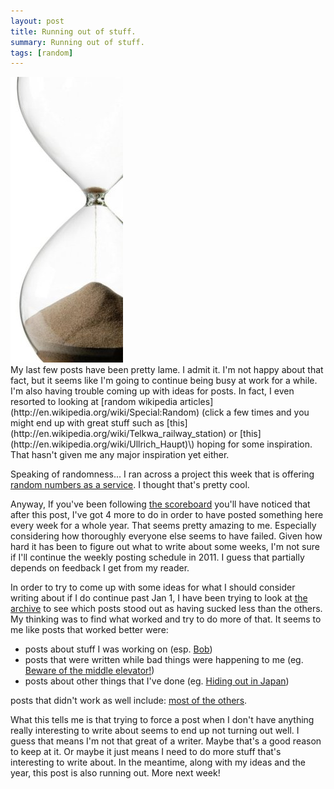 ```yaml
---
layout: post
title: Running out of stuff.
summary: Running out of stuff.
tags: [random]
---
```


<div class="floatyimg"><img src="/images/hourglass.jpg" title="Hourglass just about empty" alt="Hourglass just about empty" /></div>
My last few posts have been pretty lame.  I admit it.  I'm not happy about that fact, but it seems like I'm going to continue being busy at work for a while.  I'm also having trouble coming up with ideas for posts.  In fact, I even resorted to looking at [random wikipedia articles](http://en.wikipedia.org/wiki/Special:Random) (click a few times and you might end up with great stuff such as [this](http://en.wikipedia.org/wiki/Telkwa_railway_station) or [this](http://en.wikipedia.org/wiki/Ullrich_Haupt)\) hoping for some inspiration.  That hasn't given me any major inspiration yet either.

Speaking of randomness...  I ran across a project this week that is offering [random numbers as a service](http://qrng.physik.hu-berlin.de/).  I thought that's pretty cool.

Anyway, If you've been following [the scoreboard](/scoreboard) you'll have noticed that after this post, I've got 4 more to do in order to have posted something here every week for a whole year.  That seems pretty amazing to me.  Especially considering how thoroughly everyone else seems to have failed.  Given how hard it has been to figure out what to write about some weeks, I'm not sure if I'll continue the weekly posting schedule in 2011.  I guess that partially depends on feedback I get from my reader.

In order to try to come up with some ideas for what I should consider writing about if I do continue past Jan 1, I have been trying to look at [the archive](/archive) to see which posts stood out as having sucked less than the others.  My thinking was to find what worked and try to do more of that.  It seems to me like posts that worked better were:

 * posts about stuff I was working on (esp. [Bob](/bob))
 * posts that were written while bad things were happening to me (eg. [Beware of the middle elevator!](2010/08/09/beware-of-the-middle-elevator))
 * posts about other things that I've done (eg. [Hiding out in Japan](/2010/08/04/hiding-out-in-japan)) 

posts that didn't work as well include: [most of the others](/archive).

What this tells me is that trying to force a post when I don't have anything really interesting to write about seems to end up not turning out well.  I guess that means I'm not that great of a writer.  Maybe that's a good reason to keep at it.  Or maybe it just means I need to do more stuff that's interesting to write about.  In the meantime, along with my ideas and the year, this post is also running out.  More next week!
